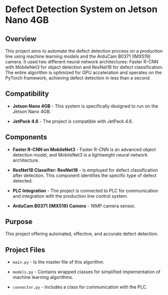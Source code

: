 # Defect Detection System on Jetson Nano 4GB
## Overview
This project aims to automate the defect detection process on a production line using machine learning models and the ArduCam B0371 (IMX519) camera. It used two different neural network architectures: Faster R-CNN with MobileNet3 for object detection and ResNet18 for defect classification. The entire algorithm is optimized for GPU acceleration and operates on the PyTorch framework, achieving defect detection in less than a second.

## Compatibility
* **Jetson Nano 4GB** - This system is specifically designed to run on the Jetson Nano 4GB.

* **JetPack 4.6** - The project is compatible with JetPack 4.6.

## Components

* **Faster R-CNN on MobileNet3** - Faster R-CNN is an advanced object detection model, and MobileNet3 is a lightweight neural network architecture. 

* **ResNet18 Classifier: ResNet18** - is employed for defect classification after detection. This component identifies the specific type of defect detected.

* **PLC Integration** - The project is connected to PLC for  communication and integration with the production line control system.

* **ArduCam B0371 (IMX519) Camera** - 16MP camera sensor.

## Purpose
This project offering automated, effective, and accurate defect detection.

## Project Files
* ```main.py``` - Is the master file of this algorithm.

* ```models.py``` - Contains wrapped classes for simplified implementation of machine learning algorithms.

* ```connector.py``` - Includes a class for communication with the PLC.
